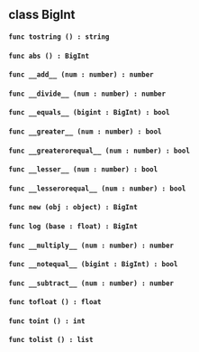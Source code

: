 ## class BigInt

#### ```func tostring () : string```


#### ```func abs () : BigInt```


#### ```func __add__ (num : number) : number```


#### ```func __divide__ (num : number) : number```


#### ```func __equals__ (bigint : BigInt) : bool```


#### ```func __greater__ (num : number) : bool```


#### ```func __greaterorequal__ (num : number) : bool```


#### ```func __lesser__ (num : number) : bool```


#### ```func __lesserorequal__ (num : number) : bool```


#### ```func new (obj : object) : BigInt```


#### ```func log (base : float) : BigInt```


#### ```func __multiply__ (num : number) : number```


#### ```func __notequal__ (bigint : BigInt) : bool```


#### ```func __subtract__ (num : number) : number```


#### ```func tofloat () : float```


#### ```func toint () : int```


#### ```func tolist () : list```



